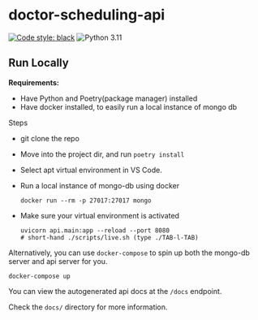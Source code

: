 # doctor-scheduling-api

[![Code style: black](https://img.shields.io/badge/code%20style-black-000000.svg)](https://github.com/psf/black)
![Python 3.11](https://img.shields.io/badge/python-3.11-green)

## Run Locally

**Requirements:**

- Have Python and Poetry(package manager) installed
- Have docker installed, to easily run a local instance of mongo db

Steps

- git clone the repo
- Move into the project dir, and run `poetry install`
- Select apt virtual environment in VS Code.
- Run a local instance of mongo-db using docker

    ```shell
    docker run --rm -p 27017:27017 mongo
    ```

- Make sure your virtual environment is activated

    ```shell
    uvicorn api.main:app --reload --port 8080
    # short-hand ./scripts/live.sh (type ./TAB-l-TAB)
    ```

Alternatively, you can use `docker-compose` to spin up both the mongo-db server
and api server for you.

```shell
docker-compose up
```

You can view the autogenerated api docs at the `/docs` endpoint.

Check the `docs/` directory for more information.
